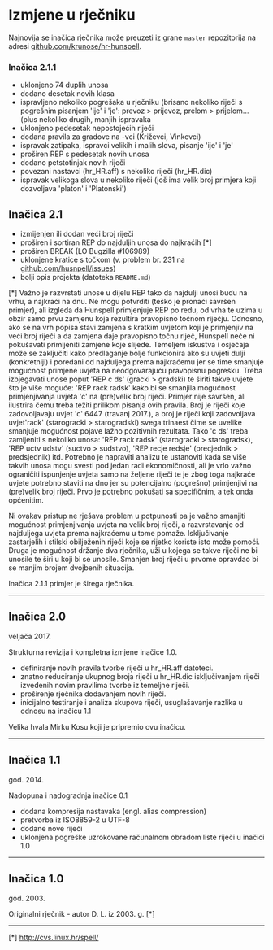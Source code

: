 # Izmjene u rječniku


Najnovija se inačica rječnika može preuzeti iz grane `master` repozitorija na adresi [github.com/krunose/hr-hunspell](https://github.com/krunose/hr-hunspell).




### Inačica 2.1.1

- uklonjeno 74 duplih unosa
- dodano desetak novih klasa 
- ispravljeno nekoliko pogrešaka u rječniku (brisano nekoliko riječi s pogrešnim pisanjem 'ije' i 'je': prevoz > prijevoz, prelom > prijelom... (plus nekoliko drugih, manjih ispravaka
- uklonjeno pedesetak nepostojećih riječi
- dodana pravila za gradove na -vci (Križevci, Vinkovci)
- ispravak zatipaka, ispravci velikih i malih slova, pisanje 'ije' i 'je'
- proširen REP s pedesetak novih unosa
- dodano petstotinjak novih riječi
- povezani nastavci (hr_HR.aff) s nekoliko riječi (hr_HR.dic)
- ispravak velikoga slova u nekoliko riječi (još ima velik broj primjera koji dozvoljava 'platon' i 'Platonski')


## Inačica 2.1


- izmijenjen ili dodan veći broj riječi
- proširen i sortiran REP do najduljih unosa do najkraćih [&#42;]
- proširen BREAK (LO Bugzilla #106989)
- uklonjene kratice s točkom (v. problem br. 231 na [github.com/husnpell/issues](https://github.com/hunspell/hunspell/issues))
- bolji opis projekta (datoteka `README.md`)

[&#42;] Važno je razvrstati unose u dijelu REP tako da najdulji unosi budu na vrhu, a najkraći na dnu. Ne mogu potvrditi (teško je pronaći savršen primjer), ali izgleda da Hunspell primjenjuje REP po redu, od vrha te uzima u obzir samo prvu zamjenu koja rezultira pravopisno točnom riječju. Odnosno, ako se na vrh popisa stavi zamjena s kratkim uvjetom koji je primjenjiv na veći broj riječi a da zamjena daje pravopisno točnu riječ, Hunspell neće ni pokušavati primijeniti zamjene koje slijede. Temeljem iskustva i osjećaja može se zaključiti kako predlaganje bolje funkcionira ako su uvjeti dulji (konkretniji) i poredani od najduljega prema najkraćemu jer se time smanjuje mogućnost primjene uvjeta na neodgovarajuću pravopisnu pogrešku. Treba izbjegavati unose poput 'REP c ds' (gracki > gradski) te širiti takve uvjete što je više moguće: 'REP rack radsk' kako bi se smanjila mogućnost primjenjivanja uvjeta 'c' na (pre)velik broj riječi. Primjer nije savršen, ali ilustrira čemu treba težiti prilikom pisanja ovih pravila. Broj je riječi koje zadovoljavaju uvjet 'c' 6447 (travanj 2017.), a broj je riječi koji zadovoljava uvjet'rack' (starogracki > starogradski) svega trinaest čime se uvelike smanjuje mogućnost pojave lažno pozitivnih rezultata. Tako 'c ds' treba zamijeniti s nekoliko unosa: 'REP rack radsk' (starogracki > starogradsk), 'REP uctv udstv' (suctvo > sudstvo), 'REP recje redsje' (precjednik > predsjednik) itd. Potrebno je napraviti analizu te ustanoviti kada se više takvih unosa mogu svesti pod jedan radi ekonomičnosti, ali je vrlo važno ograničiti ispunjenje uvjeta samo na željene riječi te je zbog toga najkraće uvjete potrebno staviti na dno jer su potencijalno (pogrešno) primjenjivi na (pre)velik broj riječi. Prvo je potrebno pokušati sa specifičnim, a tek onda općenitim.

Ni ovakav pristup ne rješava problem u potpunosti pa je važno smanjiti mogućnost primjenjivanja uvjeta na velik broj riječi, a razvrstavanje od najduljega uvjeta prema najkraćemu u tome pomaže. Isključivanje zastarjelih i stilski obilježenih riječi koje se rijetko koriste isto može pomoći. Druga je mogućnost držanje dva rječnika, uži u kojega se takve riječi ne bi unosile te širi u koji bi se unosile. Smanjen broj riječi u prvome opravdao bi se manjim brojem dvojbenih situacija.

Inačica 2.1.1 primjer je širega rječnika.

---

## Inačica 2.0

veljača 2017.

Strukturna revizija i kompletna izmjene inačice 1.0.

- definiranje novih pravila tvorbe riječi u hr_HR.aff datoteci.
- znatno reduciranje ukupnog broja riječi u hr_HR.dic isključivanjem riječi izvedenih novim pravilima tvorbe iz temeljne riječi.
- proširenje rječnika dodavanjem novih riječi.
- inicijalno testiranje i analiza skupova riječi, usuglašavanje razlika u odnosu na inačicu 1.1

Velika hvala Mirku Kosu koji je pripremio ovu inačicu.


---

## Inačica 1.1

god. 2014.

Nadopuna i nadogradnja inačice 0.1

- dodana kompresija nastavaka (engl. alias compression)
- pretvorba iz ISO8859-2 u UTF-8
- dodane nove riječi
- uklonjena pogreške uzrokovane računalnom obradom liste riječi u inačici 1.0

---

## Inačica 1.0

god. 2003.

Originalni rječnik - autor D. L. iz 2003. g. [&#42;]

---

[&#42;] http://cvs.linux.hr/spell/

